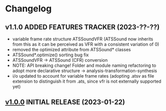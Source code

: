 Changelog
=========

v1.1.0 ADDED FEATURES TRACKER (2023-??-??)
------------------------------------------
* variable frame rate structure ATSSoundVFR (ATSSound now inherits from this as it can be perceived as VFR with a consistent variation of 0)
* removed the optimized attribute from ATSSound* classes
* ATSSound*.optimize() sorting bug fix
* ATSSoundVFR -> ATSSound (CFR) conversion
* NOTE: API breaking change! Folder and module naming refactoring to adopt more declarative structure -> analysis-transformation-synthesis
* i/o updated to account for variable frame rates (adopting .atsv as file extension to distinguish it from .ats, since vfr is not externally supported yet)


[v1.0.0](https://github.com/boxofbox/pyatsyn/releases/tag/v1.0.0) INITIAL RELEASE (2023-01-22)
-----------------------------------